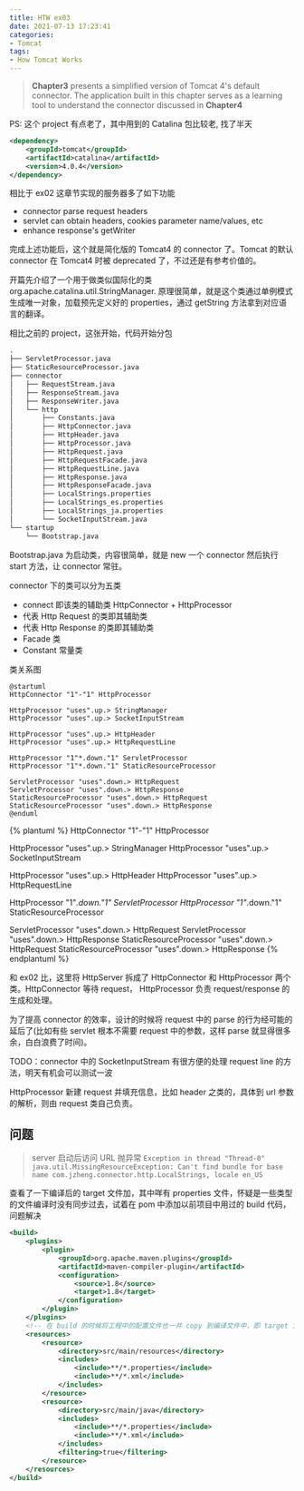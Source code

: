 ```yaml
---
title: HTW ex03
date: 2021-07-13 17:23:41
categories:
- Tomcat
tags:
- How Tomcat Works
---
```


> **Chapter3** presents a simplified version of Tomcat 4's default connector.
> The application built in this chapter serves as a learning tool to understand the connector discussed in **Chapter4**

PS: 这个 project 有点老了，其中用到的 Catalina 包比较老, 找了半天

```xml
<dependency>
    <groupId>tomcat</groupId>
    <artifactId>catalina</artifactId>
    <version>4.0.4</version>
</dependency>
```

相比于 ex02 这章节实现的服务器多了如下功能

* connector parse request headers
* servlet can obtain headers, cookies parameter name/values, etc
* enhance response's getWriter

完成上述功能后，这个就是简化版的 Tomcat4 的 connector 了。Tomcat 的默认 connector 在 Tomcat4 时被 deprecated 了，不过还是有参考价值的。

开篇先介绍了一个用于做类似国际化的类 org.apache.catalina.util.StringManager. 原理很简单，就是这个类通过单例模式生成唯一对象，加载预先定义好的 properties，通过 getString 方法拿到对应语言的翻译。

相比之前的 project，这张开始，代码开始分包

```txt
.
├── ServletProcessor.java
├── StaticResourceProcessor.java
├── connector
│   ├── RequestStream.java
│   ├── ResponseStream.java
│   ├── ResponseWriter.java
│   └── http
│       ├── Constants.java
│       ├── HttpConnector.java
│       ├── HttpHeader.java
│       ├── HttpProcessor.java
│       ├── HttpRequest.java
│       ├── HttpRequestFacade.java
│       ├── HttpRequestLine.java
│       ├── HttpResponse.java
│       ├── HttpResponseFacade.java
│       ├── LocalStrings.properties
│       ├── LocalStrings_es.properties
│       ├── LocalStrings_ja.properties
│       └── SocketInputStream.java
└── startup
    └── Bootstrap.java
```

Bootstrap.java 为启动类，内容很简单，就是 new 一个 connector 然后执行 start 方法，让 connector 常驻。

connector 下的类可以分为五类

* connect 即该类的辅助类 HttpConnector + HttpProcessor
* 代表 Http Request 的类即其辅助类
* 代表 Http Response 的类即其辅助类
* Facade 类
* Constant 常量类

类关系图

```plantuml
@startuml
HttpConnector "1"-"1" HttpProcessor

HttpProcessor "uses".up.> StringManager
HttpProcessor "uses".up.> SocketInputStream

HttpProcessor "uses".up.> HttpHeader
HttpProcessor "uses".up.> HttpRequestLine

HttpProcessor "1"*.down."1" ServletProcessor
HttpProcessor "1"*.down."1" StaticResourceProcessor

ServletProcessor "uses".down.> HttpRequest
ServletProcessor "uses".down.> HttpResponse
StaticResourceProcessor "uses".down.> HttpRequest
StaticResourceProcessor "uses".down.> HttpResponse
@enduml
```

{% plantuml %}
HttpConnector "1"-"1" HttpProcessor

HttpProcessor "uses".up.> StringManager
HttpProcessor "uses".up.> SocketInputStream

HttpProcessor "uses".up.> HttpHeader
HttpProcessor "uses".up.> HttpRequestLine

HttpProcessor "1"*.down."1" ServletProcessor
HttpProcessor "1"*.down."1" StaticResourceProcessor

ServletProcessor "uses".down.> HttpRequest
ServletProcessor "uses".down.> HttpResponse
StaticResourceProcessor "uses".down.> HttpRequest
StaticResourceProcessor "uses".down.> HttpResponse
{% endplantuml %}

和 ex02 比，这里将 HttpServer 拆成了 HttpConnector 和 HttpProcessor 两个类。HttpConnector 等待 request， HttpProcessor 负责 request/response 的生成和处理。

为了提高 connector 的效率，设计的时候将 request 中的 parse 的行为经可能的延后了(比如有些 servlet 根本不需要 request 中的参数，这样 parse 就显得很多余，白白浪费了时间)。

TODO：connector 中的 SocketInputStream 有很方便的处理 request line 的方法，明天有机会可以测试一波

HttpProcessor 新建 request 并填充信息，比如 header 之类的，具体到 url 参数的解析，则由 request 类自己负责。

## 问题

> server 启动后访问 URL 抛异常 `Exception in thread "Thread-0" java.util.MissingResourceException: Can't find bundle for base name com.jzheng.connector.http.LocalStrings, locale en_US`

查看了一下编译后的 target 文件加，其中咩有 properties 文件，怀疑是一些类型的文件编译时没有同步过去，试着在 pom 中添加以前项目中用过的 build 代码，问题解决

```xml
<build>
    <plugins>
        <plugin>
            <groupId>org.apache.maven.plugins</groupId>
            <artifactId>maven-compiler-plugin</artifactId>
            <configuration>
                <source>1.8</source>
                <target>1.8</target>
            </configuration>
        </plugin>
    </plugins>
    <!-- 在 build 的时候将工程中的配置文件也一并 copy 到编译文件中，即 target 文件夹下 -->
    <resources>
        <resource>
            <directory>src/main/resources</directory>
            <includes>
                <include>**/*.properties</include>
                <include>**/*.xml</include>
            </includes>
        </resource>
        <resource>
            <directory>src/main/java</directory>
            <includes>
                <include>**/*.properties</include>
                <include>**/*.xml</include>
            </includes>
            <filtering>true</filtering>
        </resource>
    </resources>
</build>
```